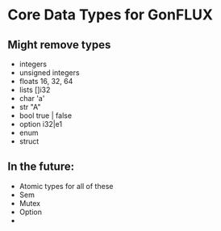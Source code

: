 # Core Data Types for GonFLUX
## Might remove types

- integers 
- unsigned integers
- floats             16, 32, 64
- lists            []i32
- char              'a'
- str               "A"
- bool              true | false 
- option            i32|e1
- enum
- struct            

## In the future: 

- Atomic types for all of these 
- Sem
- Mutex 
- Option 
- 

